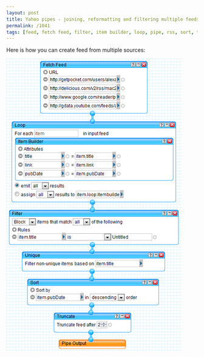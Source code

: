 ```yaml
---
layout: post
title: Yahoo pipes - joining, reformatting and filtering multiple feeds
permalink: /1041
tags: [feed, fetch feed, filter, item builder, loop, pipe, rss, sort, truncate, unique, yahoo, yahoo_pipes]
---
```


Here is how you can create feed from multiple sources:

![screenshot](/images/wp/pipe.png)
